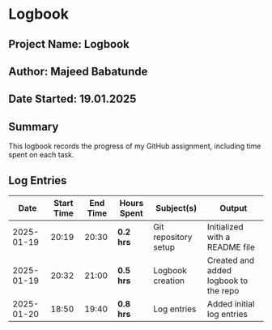 # Logbook
## Project Name: Logbook
## Author: Majeed Babatunde
## Date Started: 19.01.2025

## Summary
This logbook records the progress of my GitHub assignment, including time spent on each task.

## Log Entries

| Date       | Start Time | End Time | Hours Spent | Subject(s)           | Output                                |
| ---------- | ---------- | -------- | ----------- | -------------------- | ------------------------------------- |
| 2025-01-19 | 20:19      | 20:30    | **0.2 hrs** | Git repository setup | Initialized with a README file        |
| 2025-01-19 | 20:32      | 21:00    | **0.5 hrs** | Logbook creation     | Created and added logbook to the repo |
| 2025-01-20 | 18:50      | 19:40    | **0.8 hrs** | Log entries          | Added initial log entries             |

##
